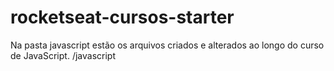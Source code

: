 # rocketseat-cursos-starter

Na pasta javascript estão os arquivos criados e alterados ao longo do curso de JavaScript.
/javascript
